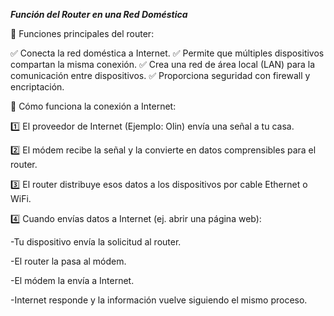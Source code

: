 
**_Función del Router en una Red Doméstica_**

📡 Funciones principales del router:

✅ Conecta la red doméstica a Internet.
✅ Permite que múltiples dispositivos compartan la misma conexión.
✅ Crea una red de área local (LAN) para la comunicación entre dispositivos.
✅ Proporciona seguridad con firewall y encriptación.

🔄 Cómo funciona la conexión a Internet:

1️⃣ El proveedor de Internet (Ejemplo: Olin) envía una señal a tu casa.

2️⃣ El módem recibe la señal y la convierte en datos comprensibles para el router.

3️⃣ El router distribuye esos datos a los dispositivos por cable Ethernet o WiFi.

4️⃣ Cuando envías datos a Internet (ej. abrir una página web):

-Tu dispositivo envía la solicitud al router.

-El router la pasa al módem.

-El módem la envía a Internet.

-Internet responde y la información vuelve siguiendo el mismo proceso.

